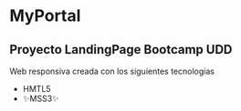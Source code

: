 # MyPortal
## Proyecto LandingPage Bootcamp UDD


Web responsiva creada con los siguientes tecnologias

-   HMTL5
- ✨MSS3✨
